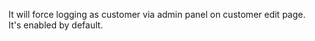 It will force logging as customer via admin panel on customer edit page.  
It's enabled by default.
